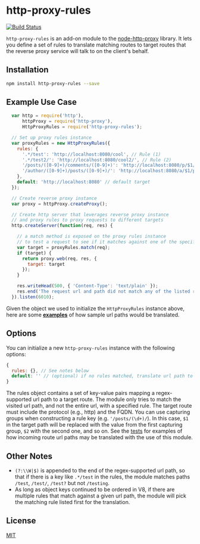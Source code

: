 
http-proxy-rules
======

[![Build Status](https://travis-ci.org/donasaur/http-proxy-rules.svg?branch=master)](https://travis-ci.org/donasaur/http-proxy-rules)

`http-proxy-rules` is an add-on module to the [node-http-proxy](https://github.com/nodejitsu/node-http-proxy) library. It lets you define a set of rules to translate matching routes to target routes that the reverse proxy service will talk to on the client's behalf.

## Installation
```sh
npm install http-proxy-rules --save
```

## Example Use Case
```js
  var http = require('http'),
      httpProxy = require('http-proxy'),
      HttpProxyRules = require('http-proxy-rules');

  // Set up proxy rules instance
  var proxyRules = new HttpProxyRules({
    rules: {
      '.*/test': 'http://localhost:8080/cool', // Rule (1)
      '.*/test2/': 'http://localhost:8080/cool2/', // Rule (2)
      '/posts/([0-9]+)/comments/([0-9]+)': 'http://localhost:8080/p/$1/c/$2', // Rule (3)
      '/author/([0-9]+)/posts/([0-9]+)/': 'http://localhost:8080/a/$1/p/$2/' // Rule (4)
    },
    default: 'http://localhost:8080' // default target
  });

  // Create reverse proxy instance
  var proxy = httpProxy.createProxy();

  // Create http server that leverages reverse proxy instance
  // and proxy rules to proxy requests to different targets
  http.createServer(function(req, res) {

    // a match method is exposed on the proxy rules instance
    // to test a request to see if it matches against one of the specified rules
    var target = proxyRules.match(req);
    if (target) {
      return proxy.web(req, res, {
        target: target
      });
    }

    res.writeHead(500, { 'Content-Type': 'text/plain' });
    res.end('The request url and path did not match any of the listed rules!');
  }).listen(6010);
```

Given the object we used to initialize the `HttpProxyRules` instance above, here are some [**examples**](test/index.tests.js#L33) of how sample url paths would be translated.

## Options

You can initialize a new `http-proxy-rules` instance with the following options:

```js
{
  rules: {}, // See notes below
  default: '' // (optional) if no rules matched, translate url path to specified default
}
```
The rules object contains a set of key-value pairs mapping a regex-supported url path to a target route. The module only tries to match the visited url path, and not the entire url, with a specified rule. The target route must include the protocol (e.g., http) and the FQDN. You can use capturing groups when constructing a rule key (e.g. `'/posts/(\d+)/`). In this case, `$1` in the target path will be replaced with the value from the first capturing group, `$2` with the second one, and so on. See the [tests](test/index.tests.js) for examples of how incoming route url paths may be translated with the use of this module.

## Other Notes
* `(?:\\W|$)` is appended to the end of the regex-supported url path, so that if there is a key like  `.*/test` in the rules, the module matches paths `/test`, `/test/`, `/test?` but not `/testing`.
* As long as object keys continued to be ordered in V8, if there are multiple rules that match against a given url path, the module will pick the matching rule listed first for the translation.

## License
[MIT](LICENSE)
